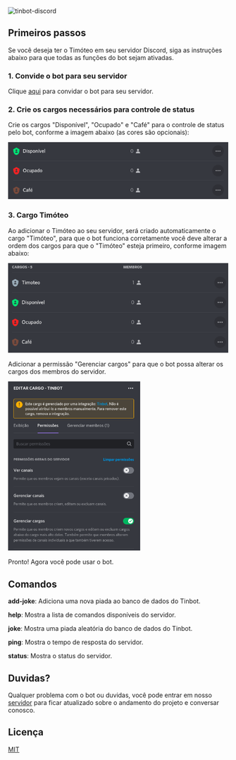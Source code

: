 ![tinbot-discord](https://socialify.git.ci/rhuangabrielsantos/timoteo-discord/image?description=1&font=Raleway&forks=1&issues=1&language=1&owner=1&pulls=1&stargazers=1&theme=Dark)

## Primeiros passos

Se você deseja ter o Timóteo em seu servidor Discord, siga as instruções abaixo para que todas as funções do bot sejam ativadas.

### 1. Convide o bot para seu servidor

Clique [aqui](https://discord.com/oauth2/authorize?client_id=791505973591146516&permissions=8&scope=bot) para convidar o bot para seu servidor.

### 2. Crie os cargos necessários para controle de status

Crie os cargos "Disponível", "Ocupado" e "Café" para o controle de status pelo bot, conforme a imagem abaixo (as cores são opcionais):

<img src="assets/roles.png" alt="roles" width="500" height="auto" />

### 3. Cargo Timóteo

Ao adicionar o Timóteo ao seu servidor, será criado automaticamente o cargo "Timóteo", para que o bot funciona corretamente você deve alterar a ordem dos cargos para que o "Timóteo" esteja primeiro, conforme imagem abaixo:

<img src="assets/timoteo-role.png" alt="roles" width="500" height="auto" />

Adicionar a permissão "Gerenciar cargos" para que o bot possa alterar os cargos dos membros do servidor.

<img src="assets/manage-role.png" alt="roles" width="300" height="auto" />

Pronto! Agora você pode usar o bot.

## Comandos

**add-joke**: Adiciona uma nova piada ao banco de dados do Tinbot.

**help**: Mostra a lista de comandos disponíveis do servidor.

**joke**: Mostra uma piada aleatória do banco de dados do Tinbot.

**ping**: Mostra o tempo de resposta do servidor.

**status**: Mostra o status do servidor.

## Duvidas?

Qualquer problema com o bot ou duvidas, você pode entrar em nosso [servidor](https://discord.gg/2KvvqUAeb5) para ficar atualizado sobre o andamento do projeto e conversar conosco.

## Licença

[MIT](LICENSE)
